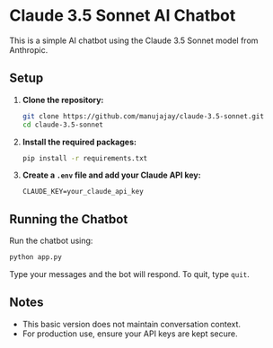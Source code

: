 # Claude 3.5 Sonnet AI Chatbot

This is a simple AI chatbot using the Claude 3.5 Sonnet model from Anthropic.

## Setup

1. **Clone the repository:**
    ```bash
    git clone https://github.com/manujajay/claude-3.5-sonnet.git
    cd claude-3.5-sonnet
    ```

2. **Install the required packages:**
    ```bash
    pip install -r requirements.txt
    ```

3. **Create a `.env` file and add your Claude API key:**
    ```plaintext
    CLAUDE_KEY=your_claude_api_key
    ```

## Running the Chatbot

Run the chatbot using:
```bash
python app.py
```

Type your messages and the bot will respond. To quit, type `quit`.

## Notes

- This basic version does not maintain conversation context.
- For production use, ensure your API keys are kept secure.
    
